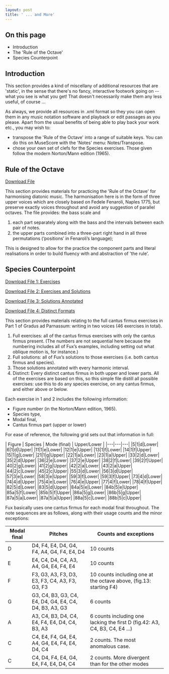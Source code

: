 ```yaml
---
layout: post
title: ' ... and More'
---
```


## On this page
- Introduction
- The 'Rule of the Octave'
- Species Counterpoint

## Introduction

This section provides a kind of miscellany of additional resources that are 'static', in the sense that there's no fancy, interactive footwork going on -- what you see is what you get! That doesn't necessarily make them any less useful, of course ...

As always, we provide all resources in .xml format so they you can open them in any music notation software and playback or edit passages as you please. Apart from the usual benefits of being able to play back your work etc., you may wish to:
- transpose the 'Rule of the Octave' into a range of suitable keys. You can do this on MuseScore with the 'Notes' menu: Notes/Transpose.
- chose your own set of clefs for the Species exercises. Those given follow the modern Norton/Mann edition (1965).

## Rule of the Octave
<a href="/ROTO/Rule_of_the_Octave.xml" download="ROTO.mxl">Download File</a>

This section provides materials for practicing the 'Rule of the Octave' for harmonising diatonic music.
The harmonisation here is in the form of three upper voices which are closely based on Fedele Fenaroli, Naples 1775, but preserve exactly voices throughout and avoid any suggestion of parallel octaves.
The file provides: the bass scale and
1. each part separately along with the bass and the intervals between each pair of notes.
2. the upper parts combined into a three-part right hand in all three permutations (‘positions’ in Fenaroli’s language);

This is designed to allow for the practice the component parts and literal realisations in order to build fluency with and abstraction of 'the rule'.

## Species Counterpoint
<a href="/and-more/species/Exercises.mxl" download="Species_Ex.mxl">Download File 1: Exercises</a>

<a href="/and-more/species/Solutions.mxl" download="Species_Ex_Soln.mxl">Download File 2: Exercises and Solutions</a>

<a href="/and-more/species/Annotated.mxl" download="Species_Annotated.mxl">Download File 3: Solutions Annotated</a>

<a href="/and-more/species/Distinct.mxl" download="Species_Distinct.mxl">Download File 4: Distinct Formats</a>

This section provides materials relating to the full cantus firmus exercises in Part 1 of Gradus ad Parnassum: writing in two voices (46 exercises in total).

1. Full exercises: all of the cantus firmus exercises with only the cantus firmus present. (The numbers are not sequential here because the numbering includes all of Fux’s examples, including setting out what oblique motion is, for instance.)
2. Full solutions: all of Fux’s solutions to those exercises (i.e. both cantus firmus and species).
3. Those solutions annotated with every harmonic interval.
4. Distinct: Every distinct cantus firmus in both upper and lower parts. All of the exercises are based on this, so this simple file distill all possible exercises: use this to do any species exercise, on any cantus firmus, and either above or below.

Each exercise in 1 and 2 includes the following information:
- Figure number (in the Norton/Mann edition, 1965).
- Species type,
- Modal final,
- Cantus firmus part (upper or lower)

For ease of reference, the following grid sets out that information in full:
<!-- along with the original clefs, and Mann’s replacements. -->

| Figure | Species | Mode (final) | Upper/Lower |
|---|---|---|
|5|1|d|Lower|
|6|1|d|Upper|
|11|1|e|Lower|
|12|1|e|Upper|
|13|1|f|Lower|
|14|1|f|Upper|
|15|1|g|Lower|
|21|1|g|Upper|
|22|1|a|Lower|
|23|1|a|Upper|
|33|2|d|Lower|
|35|2|d|Upper|
|36|2|e|Lower|
|37|2|e|Upper|
|38|2|f|Lower|
|39|2|f|Upper|
|40|2|g|Lower|
|41|2|g|Upper|
|42|2|a|Lower|
|43|2|a|Upper|
|44|2|c|Lower|
|45|2|c|Upper|
|55|3|d|Lower|
|56|3|d|Upper|
|57|3|e|Lower|
|58|3|e|Upper|
|59|3|f|Lower|
|59|3|f|Upper|
|73|4|d|Lower|
|74|4|d|Upper|
|75|4|e|Lower|
|76|4|e|Upper|
|77|4|f|Lower|
|78|4|f|Upper|
|82|5|d|Lower|
|83|5|d|Upper|
|84a|5|e|Lower|
|84b|5|e|Upper|
|85a|5|f|Lower|
|85b|5|f|Upper|
|86a|5|g|Lower|
|86b|5|g|Upper|
|87a|5|a|Lower|
|87a|5|a|Upper|
|88a|5|c|Lower|
|88b|5|c|Upper|

Fux basically uses one cantus firmus for each modal final throughout. The note sequences are as follows, along with their usage counts and the minor exceptions:

| Modal final | Pitches | Counts and exceptions |
|---|---|---|
| D | D4, F4, E4, D4, G4, F4, A4, G4, F4, E4, D4| 10 counts |
| E | E4, C4, D4, C4, A3, A4, G4, E4, F4, E4| 10 counts |
| F | F3, G3, A3, F3, D3, E3, F3, C4, A3, F3, G3, F3| 10 counts including one at the octave above, (fig.13: starting F4) |
| G | G3, C4, B3, G3, C4, E4, D4, G4, E4, C4, D4, B3, A3, G3| 6 counts |
| A | A3, C4, B3, D4, C4, E4, F4, E4, D4, C4, B3, A3| 6 counts including one lacking the first D (fig.42: A3, C4, B3, C4, E4 ...) |
| C | C4, E4, F4, G4, E4, A4, G4, E4, F4, E4, D4, C4 | 2 counts. The most anomalous case.|
| C | C4, D4, F4, E4, G4, E4, F4, E4, D4, C4 | 2 counts. More divergent than for the other modes|

<!-- To do: originalClefUpper, originalClefLower, replacementClefUpper, replacementClefLower
(Original = Fux; Replacement = Mann) -->

